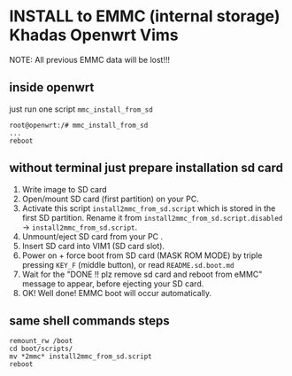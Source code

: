 # INSTALL to EMMC (internal storage) Khadas Openwrt Vims 

NOTE: All previous EMMC data will be lost!!!

## inside openwrt

just run one script `mmc_install_from_sd`

    root@openwrt:/# mmc_install_from_sd
    ...
    reboot

## without terminal just prepare installation sd card

1) Write image to SD card
2) Open/mount SD card (first partition) on your PC.
3) Activate this script `install2mmc_from_sd.script` which is stored in the first SD partition.
Rename it from `install2mmc_from_sd.script.disabled` -> `install2mmc_from_sd.script`.
4) Unmount/eject SD card from your PC .
5) Insert SD card into VIM1 (SD card slot).
6) Power on + force boot from SD card (MASK ROM MODE) by triple pressing `KEY_F` (middle button), or read `README.sd.boot.md`
7) Wait for the "DONE !! plz remove sd card and reboot from eMMC" message to appear, before ejecting your SD card.
8) OK! Well done! EMMC boot will occur automatically.

## same shell commands steps

    remount_rw /boot
    cd boot/scripts/
    mv *2mmc* install2mmc_from_sd.script
    reboot

